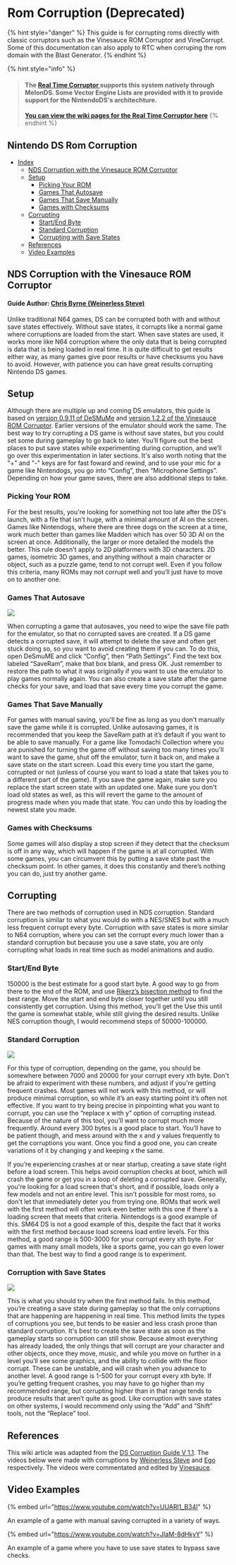 # Rom Corruption (Deprecated)

{% hint style="danger" %}
This guide is for corrupting roms directly with classic corruptors such as the Vinesauce ROM Corruptor and VineCorrupt. Some of this documentation can also apply to RTC when corruping the rom domain with the Blast Generator.
{% endhint %}



{% hint style="info" %}
> #### The [Real Time Corruptor ](http://redscientist.com/rtc)supports this system natively through MelonDS. Some Vector Engine Lists are provided with it to provide support for the NintendoDS's architechture.
>
> ****[**You can view the wiki pages for the Real Time Corruptor here**](../../rtcv/rtc/)****
{% endhint %}

## Nintendo DS Rom Corruption

* [Index](nds.md#index)
  * [NDS Corruption with the Vinesauce ROM Corruptor](nds.md#nds-corruption-with-the-vinesauce-rom-corruptor)
  * [Setup](nds.md#setup)
    * [Picking Your ROM](nds.md#picking-your-rom)
    * [Games That Autosave](nds.md#games-that-autosave)
    * [Games That Save Manually](nds.md#games-that-save-manually)
    * [Games with Checksums](nds.md#games-with-checksums)
  * [Corrupting](nds.md#corrupting)
    * [Start/End Byte](nds.md#startend-byte)
    * [Standard Corruption](nds.md#standard-corruption)
    * [Corrupting with Save States](https://github.com/x8bitrain/corrupt-wiki/tree/430148d289135ba52a58a9e30a4c9ac95d616b76/Corrupting%20With%20Save%20States/README.md)
  * [References](nds.md#references)
  * [Video Examples](nds.md#video-examples)

## NDS Corruption with the Vinesauce ROM Corruptor

#### Guide Author: [Chris Byrne (Weinerless Steve)](https://www.youtube.com/user/Sevelix/)

Unlike traditional N64 games, DS can be corrupted both with and without save states effectively. Without save states, it corrupts like a normal game where corruptions are loaded from the start. When save states are used, it works more like N64 corruption where the only data that is being corrupted is data that is being loaded in real time. It is quite difficult to get results either way, as many games give poor results or have checksums you have to avoid. However, with patience you can have great results corrupting Nintendo DS games.

## Setup

Although there are multiple up and coming DS emulators, this guide is based on [version 0.9.11 of DeSMuMe](http://desmume.org/download/) and [version 1.2.2 of the Vinesauce ROM Corruptor](http://corruptedbytes.com/the-vinesauce-rom-corruptor). Earlier versions of the emulator should work the same. The best way to try corrupting a DS game is without save states, but you could set some during gameplay to go back to later. You’ll figure out the best places to put save states while experimenting during corruption, and we’ll go over this experimentation in later sections. It's also worth noting that the "+" and "-" keys are for fast foward and rewind, and to use your mic for a game like Nintendogs, you go into “Config”, then “Microphone Settings”. Depending on how your game saves, there are also additional steps to take.

### Picking Your ROM

For the best results, you're looking for something not too late after the DS's launch, with a file that isn't huge, with a minimal amount of AI on the screen. Games like Nintendogs, where there are three dogs on the screen at a time, work much better than games like Madden which has over 50 3D AI on the screen at once. Additionally, the larger or more detailed the models the better. This rule doesn't apply to 2D platformers with 3D characters. 2D games, isometric 3D games, and anything without a main character or object, such as a puzzle game, tend to not corrupt well. Even if you follow this criteria, many ROMs may not corrupt well and you’ll just have to move on to another one.

### Games That Autosave

![](../../.gitbook/assets/pathsettings.png)

When corrupting a game that autosaves, you need to wipe the save file path for the emulator, so that no corrupted saves are created. If a DS game detects a corrupted save, it will attempt to delete the save and often get stuck doing so, so you want to avoid creating them if you can. To do this, open DeSmuME and click “Config”, then “Path Settings”. Find the text box labeled “SaveRam”, make that box blank, and press OK. Just remember to restore the path to what it was originally if you want to use the emulator to play games normally again. You can also create a save state after the game checks for your save, and load that save every time you corrupt the game.

### Games That Save Manually

For games with manual saving, you'll be fine as long as you don't manually save the game while it is corrupted. Unlike autosaving games, it is recommended that you keep the SaveRam path at it’s default if you want to be able to save manually. For a game like Tomodachi Collection where you are punished for turning the game off without saving too many times you'll want to save the game, shut off the emulator, turn it back on, and make a save state on the start screen. Load this every time you start the game, corrupted or not (unless of course you want to load a state that takes you to a different part of the game). If you save the game again, make sure you replace the start screen state with an updated one. Make sure you don't load old states as well, as this will revert the game to the amount of progress made when you made that state. You can undo this by loading the newest state you made.

### Games with Checksums

Some games will also display a stop screen if they detect that the checksum is off in any way, which will happen if the game is at all corrupted. With some games, you can circumvent this by putting a save state past the checksum point. In other games, it does this constantly and there’s nothing you can do, just try another game.

## Corrupting

There are two methods of corruption used in NDS corruption. Standard corruption is similar to what you would do with a NES/SNES but with a much less frequent corrupt every byte. Corruption with save states is more similar to N64 corruption, where you can set the corrupt every much lower than a standard corruption but because you use a save state, you are only corrupting what loads in real time such as model animations and audio.

### Start/End Byte

150000 is the best estimate for a good start byte. A good way to go from there to the end of the ROM, and use [Rikerz’s bisection method](http://corruptedbytes.com/vinesauce-rom-corruptor-color-replacement-guide/) to find the best range. Move the start and end byte closer together until you still consistently get corruption. Using this method, you’ll get the Use this until the game is somewhat stable, while still giving the desired results. Unlike NES corruption though, I would recommend steps of 50000-100000.

### Standard Corruption

![](../../.gitbook/assets/corrupt1.png)

For this type of corruption, depending on the game, you should be somewhere between 7000 and 20000 for your corrupt every xth byte. Don't be afraid to experiment with these numbers, and adjust if you're getting frequent crashes. Most games will not work with this method, or will produce minimal corruption, so while it’s an easy starting point it’s often not effective. If you want to try being precise in pinpointing what you want to corrupt, you can use the “replace x with y” option of corrupting instead. Because of the nature of this tool, you’ll want to corrupt much more frequently. Around every 300 bytes is a good place to start. You’ll have to be patient though, and mess around with the x and y values frequently to get the corruptions you want. Once you find a good one, you can create variations of it by changing y and keeping x the same.

If you’re experiencing crashes at or near startup, creating a save state right before a load screen. This helps avoid corruption checks at boot, which will crash the game or get you in a loop of deleting a corrupted save. Generally, you're looking for a load screen that's short, and if possible, loads only a few models and not an entire level. This isn't possible for most roms, so don't let that immediately deter you from trying one. ROMs that work well with the first method will often work even better with this one if there's a loading screen that meets that criteria. Nintendogs is a good example of this. SM64 DS is not a good example of this, despite the fact that it works with the first method because load screens load entire levels. For this method, a good range is 500-3000 for your corrupt every xth byte. For games with many small models, like a sports game, you can go even lower than that. The best way to find a good range is to experiment.

### Corruption with Save States

![](../../.gitbook/assets/corrupt2.png)

This is what you should try when the first method fails. In this method, you’re creating a save state during gameplay so that the only corruptions that are happening are happening in real time. This method limits the types of corruptions you see, but tends to be easier and less crash prone than standard corruption. It's best to create the save state as soon as the gameplay starts so corruption can still show. Because almost everything has already loaded, the only things that will corrupt are your character and other objects, once they move, music, and while you move on further in a level you’ll see some graphics, and the ability to collide with the floor corrupt. These can be unstable, and will crash when you advance to another level. A good range is 1-500 for your corrupt every xth byte. If you’re getting frequent crashes, you may have to go higher than my recommended range, but corrupting higher than in that range tends to produce results that aren’t quite as good. Like corruption with save states on other systems, I would recommend only using the “Add” and “Shift” tools, not the “Replace” tool.

## References

This wiki article was adapted from the [DS Corruption Guide V 1.1](https://web.archive.org/web/20160519231420/http://vinesauce.com:80/vinetalk/viewtopic.php?f=34\&t=99). The videos below were made with corruptions by [Weinerless Steve](https://www.youtube.com/channel/UCrtDW6TfvTKUjXMnXVXhJww) and [Ego](https://www.youtube.com/user/Egoangell) respectively. The videos were commentated and edited by [Vinesauce](https://www.youtube.com/user/vinesauce).

## Video Examples

{% embed url="https://www.youtube.com/watch?v=UUARl1_B34I" %}

An example of a game with manual saving corrupted in a variety of ways.

{% embed url="https://www.youtube.com/watch?v=JIaM-8dHkyY" %}

An example of a game where you have to use save states to bypass save checks.
